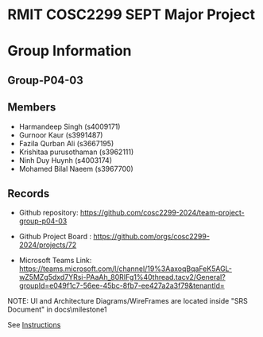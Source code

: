 
# RMIT COSC2299 SEPT Major Project

# Group Information

## Group-P04-03

## Members
* Harmandeep Singh (s4009171)
* Gurnoor Kaur (s3991487)
* Fazila Qurban Ali (s3667195)
* Krishitaa purusothaman (s3962111)
* Ninh Duy Huynh (s4003174)
* Mohamed Bilal Naeem (s3967700)

## Records

* Github repository: https://github.com/cosc2299-2024/team-project-group-p04-03

* Github Project Board : https://github.com/orgs/cosc2299-2024/projects/72
* Microsoft Teams Link: https://teams.microsoft.com/l/channel/19%3AaxoqBqaFeK5AGL-wZ5MZg5dxd7YRsi-PAaAh_80RIFg1%40thread.tacv2/General?groupId=e049f1c7-56ee-45bc-8fb7-ee427a2a3f79&tenantId=

NOTE:
UI and Architecture Diagrams/WireFrames are located inside "SRS Document" in docs\milestone1


See [Instructions](INSTRUCTIONS.md)
